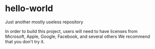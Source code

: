 # hello-world
Just another mostly useless repository

In order to build this project, users will need to have licenses from Microsoft, Apple, Google, Facebook, and several others
We recommend that you don't try it.
